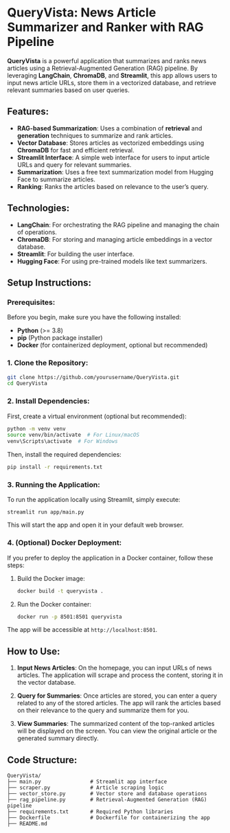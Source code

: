 
# QueryVista: News Article Summarizer and Ranker with RAG Pipeline

**QueryVista** is a powerful application that summarizes and ranks news articles using a Retrieval-Augmented Generation (RAG) pipeline. By leveraging **LangChain**, **ChromaDB**, and **Streamlit**, this app allows users to input news article URLs, store them in a vectorized database, and retrieve relevant summaries based on user queries.

## Features:
- **RAG-based Summarization**: Uses a combination of **retrieval** and **generation** techniques to summarize and rank articles.
- **Vector Database**: Stores articles as vectorized embeddings using **ChromaDB** for fast and efficient retrieval.
- **Streamlit Interface**: A simple web interface for users to input article URLs and query for relevant summaries.
- **Summarization**: Uses a free text summarization model from Hugging Face to summarize articles.
- **Ranking**: Ranks the articles based on relevance to the user’s query.

## Technologies:
- **LangChain**: For orchestrating the RAG pipeline and managing the chain of operations.
- **ChromaDB**: For storing and managing article embeddings in a vector database.
- **Streamlit**: For building the user interface.
- **Hugging Face**: For using pre-trained models like text summarizers.

## Setup Instructions:

### Prerequisites:
Before you begin, make sure you have the following installed:
- **Python** (>= 3.8)
- **pip** (Python package installer)
- **Docker** (for containerized deployment, optional but recommended)

### 1. Clone the Repository:
```bash
git clone https://github.com/yourusername/QueryVista.git
cd QueryVista
```

### 2. Install Dependencies:
First, create a virtual environment (optional but recommended):
```bash
python -m venv venv
source venv/bin/activate  # For Linux/macOS
venv\Scripts\activate  # For Windows
```

Then, install the required dependencies:
```bash
pip install -r requirements.txt
```



### 3. Running the Application:
To run the application locally using Streamlit, simply execute:
```
streamlit run app/main.py
```

This will start the app and open it in your default web browser.

### 4. (Optional) Docker Deployment:
If you prefer to deploy the application in a Docker container, follow these steps:
1. Build the Docker image:
   ```bash
   docker build -t queryvista .
   ```
2. Run the Docker container:
   ```bash
   docker run -p 8501:8501 queryvista
   ```

The app will be accessible at `http://localhost:8501`.

## How to Use:

1. **Input News Articles**: On the homepage, you can input URLs of news articles. The application will scrape and process the content, storing it in the vector database.
   
2. **Query for Summaries**: Once articles are stored, you can enter a query related to any of the stored articles. The app will rank the articles based on their relevance to the query and summarize them for you.

3. **View Summaries**: The summarized content of the top-ranked articles will be displayed on the screen. You can view the original article or the generated summary directly.

## Code Structure:

```
QueryVista/
├── main.py                # Streamlit app interface
├── scraper.py             # Article scraping logic
├── vector_store.py        # Vector store and database operations
├── rag_pipeline.py        # Retrieval-Augmented Generation (RAG) pipeline
├── requirements.txt       # Required Python libraries
├── Dockerfile             # Dockerfile for containerizing the app
├── README.md              
```



